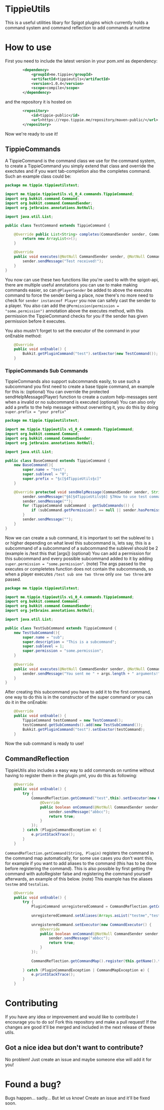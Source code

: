 # TippieUtils
This is a useful utilities libary for Spigot plugins which currently holds a command system and command reflection to add commands at runtime

# How to use

First you need to include the latest version in your pom.xml as dependency:
```xml
        <dependency>
            <groupId>me.tippie</groupId>
            <artifactId>tippieutils</artifactId>
            <version>1.0.4</version>
            <scope>compile</scope>
        </dependency>
```
and the repository it is hosted on
```xml
        <repository>
            <id>tippie-public</id>
            <url>https://repo.tippie.me/repository/maven-public/</url>
        </repository>
```
Now we're ready to use it!

## TippieCommands
A TippieCommand is the command class we use for the command system, to create a TippieCommand you simply extend that class and override the exectutes and if you want tab-completion also the completes command. Such an example class could be:
```java
package me.tippie.tippieutilstest;

import me.tippie.tippieutils.v1_0_4.commands.TippieCommand;
import org.bukkit.command.Command;
import org.bukkit.command.CommandSender;
import org.jetbrains.annotations.NotNull;

import java.util.List;

public class TestCommand extends TippieCommand {

    @Override public List<String> completes(CommandSender sender, Command command, String alias, String[] args) {
        return new ArrayList<>();
    }

    @Override
    public void executes(@NotNull CommandSender sender, @NotNull Command command, @NotNull String label, @NotNull String[] args) {
        sender.sendMessage("Test received!");
    }
}
```
You now can use these two functions like you're used to with the spigot-api, there are multiple useful annotations you can use to make making commands easier, so can `@PlayerSender` be added to above the executes command to force the sender being a place, now there's no more need to check for `sender instanceof Player` you now can safely cast the sender to a player. You also can add the `@Permission(permission = "some.permission")` annotation above the executes method, with this permission the TippieCommand checks for you if the sender has given permission before it executes.

You also mustn't forget to set the executor of the command in your onEnable method:
```java
    @Override
    public void onEnable() {
        Bukkit.getPluginCommand("test").setExector(new TestCommand());
    }
```

### TippieCommands Sub Commands
TippieCommands also support subcommands easily, to use such a subcommand you first need to create a base tippie command, an example for this is:
(optional) You can override the protected sendHelpMessage(Player) function to create a custom help-messages sent when a invalid or no subcommand is executed
(optional) You can also only add a prefix to the help message without overwriting it, you do this by doing `super.prefix = "your prefix"`
```java
package me.tippie.tippieutilstest;

import me.tippie.tippieutils.v1_0_4.commands.TippieCommand;
import org.bukkit.command.Command;
import org.bukkit.command.CommandSender;
import org.jetbrains.annotations.NotNull;

import java.util.List;

public class BaseCommand extends TippieCommand {
    new BaseCommand(){
        super.name = "test";
        super.sublevel = "0";
        super.prefix = "§c[§4TippieUtils§c]"
    }

    @Override protected void sendHelpMessage(CommandSender sender, String label, String prefix) {
        sender.sendMessage("§6[§4TippieUtils§6] §7How to use test commands: ");
        sender.sendMessage("");
        for (TippieCommand subCommand : getSubCommands()) {
            if (subCommand.getPermission() == null || sender.hasPermission(subCommand.getPermission())) sender.sendMessage("§7 - §f/" + label + " " + subCommand.getName() + "§7: " + subCommand.getDescription());
        }
        sender.sendMessage("");
    }
}
```
Now we can create a sub command, it is important to set the sublevel to `1` or higher depending on what level this subcommand is, lets say, this is a subcommand of a subcommand of a subcommand the sublevel should be 2 (example is /test this that [args])
(optional) You can add a permission for this subcommand and every possible subcommand added to it by adding `super.permission = "some.permission"`.
(note) The args passed to the executes or completetes function does not contain the subcommands, so when a player executes `/test sub one two three` only `one two three` are passed.
```java
package me.tippie.tippieutilstest;

import me.tippie.tippieutils.v1_0_4.commands.TippieCommand;
import org.bukkit.command.Command;
import org.bukkit.command.CommandSender;
import org.jetbrains.annotations.NotNull;

import java.util.List;

public class TestSubCommand extends TippieCommand {
    new TestSubCommand(){
        super.name = "sub";
        super.description = "This is a subcommand";
        super.sublevel = 1;
        super.permission = "some.permission";
    }
    
    @Override
    public void executes(@NotNull CommandSender sender, @NotNull Command command, @NotNull String label, @NotNull String[] args) {
        sender.sendMessage("You sent me " + args.length + " arguments!");
    }
}
```
After creating this subcommand you have to add it to the first command, one way to do this is in the constructor of the super command or you can do it in the onEnable:
```java
    @Override
    public void onEnable() {
        TippieCommand testCommand = new TestCommand();
        testCommand.getSubCommands().add(new TestSubCommand());
        Bukkit.getPluginCommand("test").setExector(testCommand);
    }
```
Now the sub command is ready to use!

## CommandReflection
TippieUtils also includes a easy way to add commands on runtime without having to register them in the plugin.yml, you do this as following:
```java
    @Override
    public void onEnable() {
		try {
			CommandReflection.getCommand("test",this).setExecutor(new CommandExecutor() {
				@Override
				public boolean onCommand(@NotNull CommandSender sender, @NotNull Command command, @NotNull String label, @NotNull String[] args) {
					sender.sendMessage("abbcc");
					return true;
				}
			});
		} catch (PluginCommandException e) {
			e.printStackTrace();
		}
    }
```
`CommandReflection.getCommand(String, Plugin)` registers the command in the command map automatically, for some use cases you don't want this, for example if you want to add aliases to the command (this has to be done before registering the command). This is also possible by first getting the command with autoRegister false and registering the command yourself afterwards, an example of this below.
(note) This example has the aliases `testme` and `testalias`.
```java
    @Override
    public void onEnable() {
		try {
			PluginCommand unregisteredCommand = CommandReflection.getCommand("test",this,false);
			
			unregisteredCommand.setAliases(Arrays.asList("testme","testalias"));
			
			unregisteredCommand.setExecutor(new CommandExecutor() {
				@Override
				public boolean onCommand(@NotNull CommandSender sender, @NotNull Command command, @NotNull String label, @NotNull String[] args) {
					sender.sendMessage("abbcc");
					return true;
				}
			});
			
			CommandReflection.getCommandMap().register(this.getName().toLowerCase(),unregisteredCommand);
			
		} catch (PluginCommandException | CommandMapException e) {
			e.printStackTrace();
		}
    }
```

# Contributing
If you have any idea or improvement and would like to contribute I encourage you to do so! Fork this repository and make a pull request! If the changes are good it'll be merged and included in the next release of these utils.
## Got a nice idea but don't want to contribute?
No problem! Just create an issue and maybe someone else will add it for you!

# Found a bug?
Bugs happen... sadly... But let us know! Create an issue and it'll be fixed soon.
